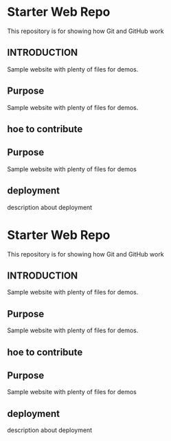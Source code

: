  # Starter Web Repo

This repository is for showing how Git and GitHub work

## INTRODUCTION

Sample website with plenty of files for demos.

## Purpose

Sample website with plenty of files for demos.

## hoe to contribute

## Purpose

Sample website with plenty of files for demos

## deployment

description about deployment

 # Starter Web Repo

This repository is for showing how Git and GitHub work

## INTRODUCTION

Sample website with plenty of files for demos.

## Purpose

Sample website with plenty of files for demos.

## hoe to contribute

## Purpose

Sample website with plenty of files for demos

## deployment

description about deployment